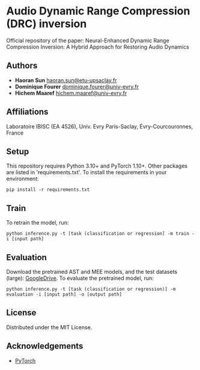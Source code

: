 # Audio Dynamic Range Compression (DRC) inversion
Official repository of the paper: Neural-Enhanced Dynamic Range Compression Inversion: A Hybrid Approach for Restoring Audio Dynamics

## Authors
- **Haoran Sun** <haoran.sun@etu-upsaclay.fr>
- **Dominique Fourer** <dominique.fourer@univ-evry.fr>
- **Hichem Maaref** <hichem.maaref@univ-evry.fr>

## Affiliations
Laboratoire IBISC (EA 4526), Univ. Evry Paris-Saclay, Évry-Courcouronnes, France

## Setup
This repository requires Python 3.10+ and PyTorch 1.10+. Other packages are listed in 'requirements.txt'.
To install the requirements in your environment:
```
pip install -r requirements.txt
```

## Train
To retrain the model, run:
```
python inference.py -t [task (classification or regression] -m train -i [input path]
```

## Evaluation
Download the pretrained AST and MEE models, and the test datasets (large): [GoogleDrive](https://drive.google.com/drive/folders/1LwsGQVpnZOczGa8e-NY45pMHWGjAP6aS?usp=sharing).
To evaluate the pretrained model, run:
```
python inference.py -t [task (classification or regression)] -m evaluation -i [input path] -o [output path]
```

## License
Distributed under the MIT License.


## Acknowledgements
- [PyTorch](https://pytorch.org/)
